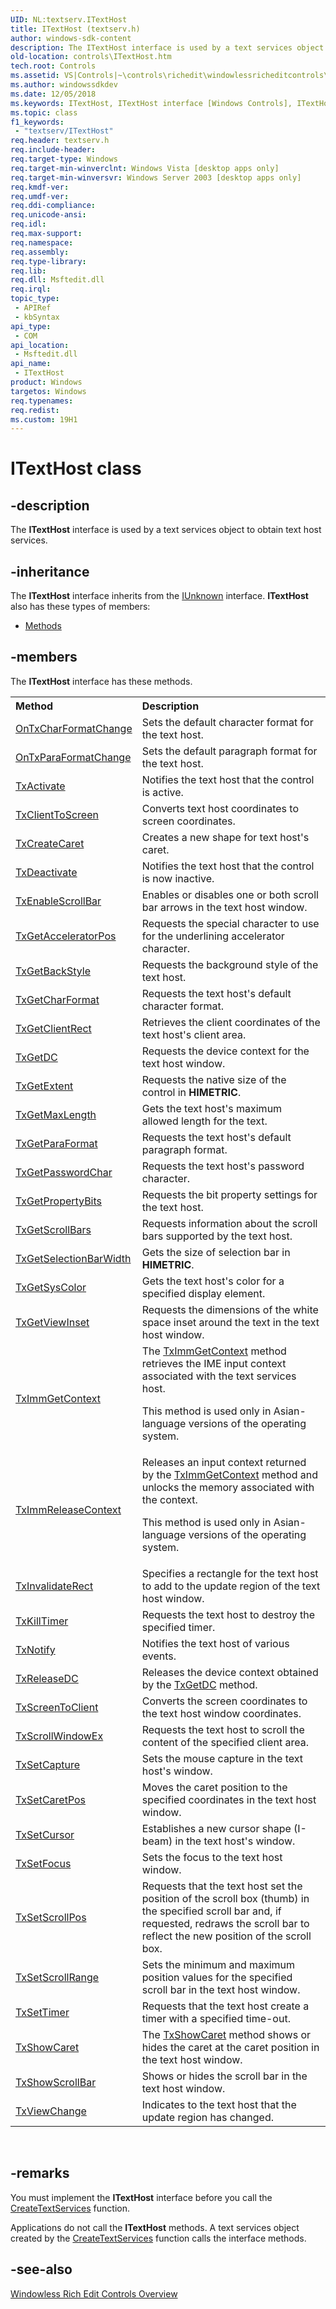 ```yaml
---
UID: NL:textserv.ITextHost
title: ITextHost (textserv.h)
author: windows-sdk-content
description: The ITextHost interface is used by a text services object to obtain text host services.
old-location: controls\ITextHost.htm
tech.root: Controls
ms.assetid: VS|Controls|~\controls\richedit\windowlessricheditcontrols\windowlessricheditcontrolsreference\windowlessricheditcontrolinterfaces\itexthost.htm
ms.author: windowssdkdev
ms.date: 12/05/2018
ms.keywords: ITextHost, ITextHost interface [Windows Controls], ITextHost interface [Windows Controls],described, _win32_ITextHost, _win32_ITextHost_cpp, controls.ITextHost, controls._win32_ITextHost, textserv/ITextHost
ms.topic: class
f1_keywords: 
 - "textserv/ITextHost"
req.header: textserv.h
req.include-header: 
req.target-type: Windows
req.target-min-winverclnt: Windows Vista [desktop apps only]
req.target-min-winversvr: Windows Server 2003 [desktop apps only]
req.kmdf-ver: 
req.umdf-ver: 
req.ddi-compliance: 
req.unicode-ansi: 
req.idl: 
req.max-support: 
req.namespace: 
req.assembly: 
req.type-library: 
req.lib: 
req.dll: Msftedit.dll
req.irql: 
topic_type:
 - APIRef
 - kbSyntax
api_type:
 - COM
api_location:
 - Msftedit.dll
api_name:
 - ITextHost
product: Windows
targetos: Windows
req.typenames: 
req.redist: 
ms.custom: 19H1
---
```


# ITextHost class


## -description


The <b>ITextHost</b> interface is used by a text services object to obtain text host services.


## -inheritance

The <b xmlns:loc="http://microsoft.com/wdcml/l10n">ITextHost</b> interface inherits from the <a href="https://docs.microsoft.com/windows/desktop/api/unknwn/nn-unknwn-iunknown">IUnknown</a> interface. <b>ITextHost</b> also has these types of members:
<ul>
<li><a href="https://docs.microsoft.com/">Methods</a></li>
</ul>

## -members

The <b>ITextHost</b> interface has these methods.
<table class="members" id="memberListMethods">
<tr>
<th align="left" width="37%">Method</th>
<th align="left" width="63%">Description</th>
</tr>
<tr data="declared;">
<td align="left" width="37%">
<a href="https://docs.microsoft.com/windows/desktop/api/textserv/nf-textserv-itexthost-ontxcharformatchange">OnTxCharFormatChange</a>
</td>
<td align="left" width="63%">
Sets the default character format for the text host.

</td>
</tr>
<tr data="declared;">
<td align="left" width="37%">
<a href="https://docs.microsoft.com/windows/desktop/api/textserv/nf-textserv-itexthost-ontxparaformatchange">OnTxParaFormatChange</a>
</td>
<td align="left" width="63%">
Sets the default paragraph format for the text host.

</td>
</tr>
<tr data="declared;">
<td align="left" width="37%">
<a href="https://docs.microsoft.com/windows/desktop/api/textserv/nf-textserv-itexthost-txactivate">TxActivate</a>
</td>
<td align="left" width="63%">
Notifies the text host that the control is active.

</td>
</tr>
<tr data="declared;">
<td align="left" width="37%">
<a href="https://docs.microsoft.com/windows/desktop/api/textserv/nf-textserv-itexthost-txclienttoscreen">TxClientToScreen</a>
</td>
<td align="left" width="63%">
Converts text host coordinates to screen coordinates.

</td>
</tr>
<tr data="declared;">
<td align="left" width="37%">
<a href="https://docs.microsoft.com/windows/desktop/api/textserv/nf-textserv-itexthost-txcreatecaret">TxCreateCaret</a>
</td>
<td align="left" width="63%">
Creates a new shape for text host's caret.

</td>
</tr>
<tr data="declared;">
<td align="left" width="37%">
<a href="https://docs.microsoft.com/windows/desktop/api/textserv/nf-textserv-itexthost-txdeactivate">TxDeactivate</a>
</td>
<td align="left" width="63%">
Notifies the text host that the control is now inactive.

</td>
</tr>
<tr data="declared;">
<td align="left" width="37%">
<a href="https://docs.microsoft.com/windows/desktop/api/textserv/nf-textserv-itexthost-txenablescrollbar">TxEnableScrollBar</a>
</td>
<td align="left" width="63%">
Enables or disables one or both scroll bar arrows in the text host window.

</td>
</tr>
<tr data="declared;">
<td align="left" width="37%">
<a href="https://docs.microsoft.com/windows/desktop/api/textserv/nf-textserv-itexthost-txgetacceleratorpos">TxGetAcceleratorPos</a>
</td>
<td align="left" width="63%">
Requests the special character to use for the underlining accelerator character.

</td>
</tr>
<tr data="declared;">
<td align="left" width="37%">
<a href="https://docs.microsoft.com/windows/desktop/api/textserv/nf-textserv-itexthost-txgetbackstyle">TxGetBackStyle</a>
</td>
<td align="left" width="63%">
Requests the background style of the text host.

</td>
</tr>
<tr data="declared;">
<td align="left" width="37%">
<a href="https://docs.microsoft.com/windows/desktop/api/textserv/nf-textserv-itexthost-txgetcharformat">TxGetCharFormat</a>
</td>
<td align="left" width="63%">
Requests the text host's default character format.

</td>
</tr>
<tr data="declared;">
<td align="left" width="37%">
<a href="https://docs.microsoft.com/windows/desktop/api/textserv/nf-textserv-itexthost-txgetclientrect">TxGetClientRect</a>
</td>
<td align="left" width="63%">
Retrieves the client coordinates of the text host's client area.

</td>
</tr>
<tr data="declared;">
<td align="left" width="37%">
<a href="https://docs.microsoft.com/windows/desktop/api/textserv/nf-textserv-itexthost-txgetdc">TxGetDC</a>
</td>
<td align="left" width="63%">
Requests the device context for the text host window.

</td>
</tr>
<tr data="declared;">
<td align="left" width="37%">
<a href="https://docs.microsoft.com/windows/desktop/api/textserv/nf-textserv-itexthost-txgetextent">TxGetExtent</a>
</td>
<td align="left" width="63%">
Requests the native size of the control in <b>HIMETRIC</b>.

</td>
</tr>
<tr data="declared;">
<td align="left" width="37%">
<a href="https://docs.microsoft.com/windows/desktop/api/textserv/nf-textserv-itexthost-txgetmaxlength">TxGetMaxLength</a>
</td>
<td align="left" width="63%">
Gets the text host's maximum allowed length for the text.

</td>
</tr>
<tr data="declared;">
<td align="left" width="37%">
<a href="https://docs.microsoft.com/windows/desktop/api/textserv/nf-textserv-itexthost-txgetparaformat">TxGetParaFormat</a>
</td>
<td align="left" width="63%">
Requests the text host's default paragraph format.

</td>
</tr>
<tr data="declared;">
<td align="left" width="37%">
<a href="https://docs.microsoft.com/windows/desktop/api/textserv/nf-textserv-itexthost-txgetpasswordchar">TxGetPasswordChar</a>
</td>
<td align="left" width="63%">
Requests the text host's password character.

</td>
</tr>
<tr data="declared;">
<td align="left" width="37%">
<a href="https://docs.microsoft.com/windows/desktop/api/textserv/nf-textserv-itexthost-txgetpropertybits">TxGetPropertyBits</a>
</td>
<td align="left" width="63%">
Requests the bit property settings for the text host.

</td>
</tr>
<tr data="declared;">
<td align="left" width="37%">
<a href="https://docs.microsoft.com/windows/desktop/api/textserv/nf-textserv-itexthost-txgetscrollbars">TxGetScrollBars</a>
</td>
<td align="left" width="63%">
Requests information about the scroll bars supported by the text host.

</td>
</tr>
<tr data="declared;">
<td align="left" width="37%">
<a href="https://docs.microsoft.com/windows/desktop/api/textserv/nf-textserv-itexthost-txgetselectionbarwidth">TxGetSelectionBarWidth</a>
</td>
<td align="left" width="63%">
Gets the size of selection bar in <b>HIMETRIC</b>.

</td>
</tr>
<tr data="declared;">
<td align="left" width="37%">
<a href="https://docs.microsoft.com/windows/desktop/api/textserv/nf-textserv-itexthost-txgetsyscolor">TxGetSysColor</a>
</td>
<td align="left" width="63%">
Gets the text host's color for a specified display element.

</td>
</tr>
<tr data="declared;">
<td align="left" width="37%">
<a href="https://docs.microsoft.com/windows/desktop/api/textserv/nf-textserv-itexthost-txgetviewinset">TxGetViewInset</a>
</td>
<td align="left" width="63%">
Requests the dimensions of the white space inset around the text in the text host window.

</td>
</tr>
<tr data="declared;">
<td align="left" width="37%">
<a href="https://docs.microsoft.com/windows/desktop/api/textserv/nf-textserv-itexthost-tximmgetcontext">TxImmGetContext</a>
</td>
<td align="left" width="63%">
The 
			<a href="https://docs.microsoft.com/windows/desktop/api/textserv/nf-textserv-itexthost-tximmgetcontext">TxImmGetContext</a> method retrieves the IME input context associated with the text services host. 

This method is used only in Asian-language versions of the operating system.

</td>
</tr>
<tr data="declared;">
<td align="left" width="37%">
<a href="https://docs.microsoft.com/windows/desktop/api/textserv/nf-textserv-itexthost-tximmreleasecontext">TxImmReleaseContext</a>
</td>
<td align="left" width="63%">
Releases an input context returned by the <a href="https://docs.microsoft.com/windows/desktop/api/textserv/nf-textserv-itexthost-tximmgetcontext">TxImmGetContext</a> method and unlocks the memory associated with the context. 

This method is used only in Asian-language versions of the operating system.

</td>
</tr>
<tr data="declared;">
<td align="left" width="37%">
<a href="https://docs.microsoft.com/windows/desktop/api/textserv/nf-textserv-itexthost-txinvalidaterect">TxInvalidateRect</a>
</td>
<td align="left" width="63%">
Specifies a rectangle for the text host to add to the update region of the text host window.

</td>
</tr>
<tr data="declared;">
<td align="left" width="37%">
<a href="https://docs.microsoft.com/windows/desktop/api/textserv/nf-textserv-itexthost-txkilltimer">TxKillTimer</a>
</td>
<td align="left" width="63%">
Requests the text host to destroy the specified timer.

</td>
</tr>
<tr data="declared;">
<td align="left" width="37%">
<a href="https://docs.microsoft.com/windows/desktop/api/textserv/nf-textserv-itexthost-txnotify">TxNotify</a>
</td>
<td align="left" width="63%">
Notifies the text host of various events. 

</td>
</tr>
<tr data="declared;">
<td align="left" width="37%">
<a href="https://docs.microsoft.com/windows/desktop/api/textserv/nf-textserv-itexthost-txreleasedc">TxReleaseDC</a>
</td>
<td align="left" width="63%">
Releases the device context obtained by the <a href="https://docs.microsoft.com/windows/desktop/api/textserv/nf-textserv-itexthost-txgetdc">TxGetDC</a> method.

</td>
</tr>
<tr data="declared;">
<td align="left" width="37%">
<a href="https://docs.microsoft.com/windows/desktop/api/textserv/nf-textserv-itexthost-txscreentoclient">TxScreenToClient</a>
</td>
<td align="left" width="63%">
Converts the screen coordinates to the text host window coordinates.

</td>
</tr>
<tr data="declared;">
<td align="left" width="37%">
<a href="https://docs.microsoft.com/windows/desktop/api/textserv/nf-textserv-itexthost-txscrollwindowex">TxScrollWindowEx</a>
</td>
<td align="left" width="63%">
Requests the text host to scroll the content of the specified client area.

</td>
</tr>
<tr data="declared;">
<td align="left" width="37%">
<a href="https://docs.microsoft.com/windows/desktop/api/textserv/nf-textserv-itexthost-txsetcapture">TxSetCapture</a>
</td>
<td align="left" width="63%">
Sets the mouse capture in the text host's window.

</td>
</tr>
<tr data="declared;">
<td align="left" width="37%">
<a href="https://docs.microsoft.com/windows/desktop/api/textserv/nf-textserv-itexthost-txsetcaretpos">TxSetCaretPos</a>
</td>
<td align="left" width="63%">
Moves the caret position to the specified coordinates in the text host window. 

</td>
</tr>
<tr data="declared;">
<td align="left" width="37%">
<a href="https://docs.microsoft.com/windows/desktop/api/textserv/nf-textserv-itexthost-txsetcursor">TxSetCursor</a>
</td>
<td align="left" width="63%">
Establishes a new cursor shape (I-beam) in the text host's window.

</td>
</tr>
<tr data="declared;">
<td align="left" width="37%">
<a href="https://docs.microsoft.com/windows/desktop/api/textserv/nf-textserv-itexthost-txsetfocus">TxSetFocus</a>
</td>
<td align="left" width="63%">
Sets the focus to the text host window.

</td>
</tr>
<tr data="declared;">
<td align="left" width="37%">
<a href="https://docs.microsoft.com/windows/desktop/api/textserv/nf-textserv-itexthost-txsetscrollpos">TxSetScrollPos</a>
</td>
<td align="left" width="63%">
Requests that the text host set the position of the scroll box (thumb) in the specified scroll bar and, if requested, redraws the scroll bar to reflect the new position of the scroll box.

</td>
</tr>
<tr data="declared;">
<td align="left" width="37%">
<a href="https://docs.microsoft.com/windows/desktop/api/textserv/nf-textserv-itexthost-txsetscrollrange">TxSetScrollRange</a>
</td>
<td align="left" width="63%">
Sets the minimum and maximum position values for the specified scroll bar in the text host window.

</td>
</tr>
<tr data="declared;">
<td align="left" width="37%">
<a href="https://docs.microsoft.com/windows/desktop/api/textserv/nf-textserv-itexthost-txsettimer">TxSetTimer</a>
</td>
<td align="left" width="63%">
Requests that the text host create a timer with a specified time-out.

</td>
</tr>
<tr data="declared;">
<td align="left" width="37%">
<a href="https://docs.microsoft.com/windows/desktop/api/textserv/nf-textserv-itexthost-txshowcaret">TxShowCaret</a>
</td>
<td align="left" width="63%">
The <a href="https://docs.microsoft.com/windows/desktop/api/textserv/nf-textserv-itexthost-txshowcaret">TxShowCaret</a> method shows or hides the caret at the caret position in the text host window.

</td>
</tr>
<tr data="declared;">
<td align="left" width="37%">
<a href="https://docs.microsoft.com/windows/desktop/api/textserv/nf-textserv-itexthost-txshowscrollbar">TxShowScrollBar</a>
</td>
<td align="left" width="63%">
Shows or hides the scroll bar in the text host window.

</td>
</tr>
<tr data="declared;">
<td align="left" width="37%">
<a href="https://docs.microsoft.com/windows/desktop/api/textserv/nf-textserv-itexthost-txviewchange">TxViewChange</a>
</td>
<td align="left" width="63%">
Indicates to the text host that the update region has changed.

</td>
</tr>
</table> 


## -remarks



You must implement the <b>ITextHost</b> interface before you call the <a href="https://docs.microsoft.com/windows/desktop/api/textserv/nf-textserv-createtextservices">CreateTextServices</a> function.

Applications do not call the <b>ITextHost</b> methods. A text services object created by the <a href="https://docs.microsoft.com/windows/desktop/api/textserv/nf-textserv-createtextservices">CreateTextServices</a> function calls the interface methods.




## -see-also




<a href="https://docs.microsoft.com/windows/desktop/Controls/windowless-rich-edit-controls">Windowless Rich Edit Controls Overview</a>
 

 

